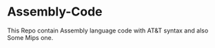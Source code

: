 # Assembly-Code
This Repo contain Assembly language code with AT&amp;T syntax and also Some Mips one.
